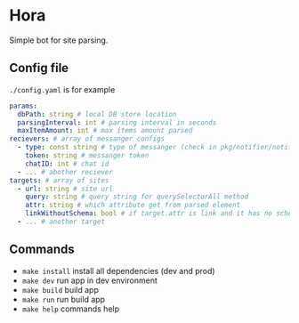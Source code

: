 # Hora

Simple bot for site parsing.

## Config file

`./config.yaml` is for example

```yaml
params:
  dbPath: string # local DB store location
  parsingInterval: int # parsing interval in seconds
  maxItemAmount: int # max items amount parsed
recievers: # array of messanger configs
  - type: const string # type of messanger (check in pkg/notifier/notifier.go)
    token: string # messanger token 
    chatID: int # chat id
  - ... # abother reciever
targets: # array of sites
  - url: string # site url
    query: string # query string for querySelectorAll method
    attr: string # which attribute get from parsed element
    linkWithoutSchema: bool # if target.attr is link and it has no schema (http/https). Bot will add schema to the responce message
  - ... # another target

```

## Commands

 * `make install` install all dependencies (dev and prod)
 * `make dev` run app in dev environment
 * `make build` build app
 * `make run` run build app
 * `make help` commands help
